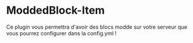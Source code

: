 # ModdedBlock-Item
Ce plugin vous permettra d'avoir des blocs modde sur votre serveur que vous pourrez configurer dans la config.yml !
